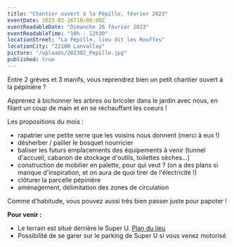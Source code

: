 ```yaml
---
title: "Chantier ouvert à la Pépille, février 2023"
eventDate: 2023-02-26T10:00:00Z
eventReadableDate: "Dimanche 26 février 2023"
eventReadableTime: "10h - 12h30"
locationStreet: "La Pépille, lieu dit les Rouffes"
locationCity: "22100 Lanvallay"
picture: "/uploads/202302_Pepille.jpg"
published: true
---
```


Entre 2 grèves et 3 manifs, vous reprendrez bien un petit chantier ouvert à la pépinière ?

Apprenez à bichonner les arbres ou bricoler dans le jardin avec nous, en filant un coup de main et en se réchauffant les coeurs !

<!--more-->

Les propositions du mois :

- rapatrier une petite serre que les voisins nous donnent (merci à eux !)
- désherber / pailler le bosquet nourricier
- baliser les futurs emplacements des équipements à venir (tunnel d'accueil, cabanon de stockage d'outils, toilettes sèches...)
- construction de mobilier en palette, pour qui veut ? (on a des plans si manque d'inspiration, et on aura de quoi tirer de l'électricité !)
- clôturer la parcelle pépinière
- aménagement, délimitation des zones de circulation

Comme d'habitude, vous pouvez aussi très bien passer juste pour papoter !

**Pour venir :**

- Le terrain est situé derrière le Super U. [Plan du lieu](https://www.openstreetmap.org/#map=17/48.44885/-2.01522&layers=N)
- Possibilité de se garer sur le parking de Super U si vous venez motorisé
<!--more-->

